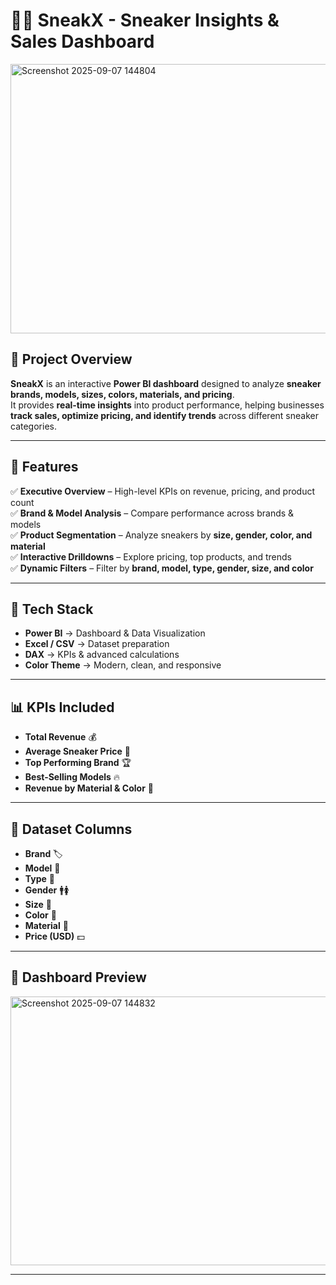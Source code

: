 # 🏃‍♂️ SneakX - Sneaker Insights & Sales Dashboard  

<img width="763" height="431" alt="Screenshot 2025-09-07 144804" src="https://github.com/user-attachments/assets/6fb4d2ee-6002-4a1a-a525-3f1eecc71c18" />


## 📌 Project Overview  
**SneakX** is an interactive **Power BI dashboard** designed to analyze **sneaker brands, models, sizes, colors, materials, and pricing**.  
It provides **real-time insights** into product performance, helping businesses **track sales, optimize pricing, and identify trends** across different sneaker categories.

---

## 🚀 Features  
✅ **Executive Overview** – High-level KPIs on revenue, pricing, and product count  
✅ **Brand & Model Analysis** – Compare performance across brands & models  
✅ **Product Segmentation** – Analyze sneakers by **size, gender, color, and material**  
✅ **Interactive Drilldowns** – Explore pricing, top products, and trends  
✅ **Dynamic Filters** – Filter by **brand, model, type, gender, size, and color**  

---

## 🧩 Tech Stack  
- **Power BI** → Dashboard & Data Visualization  
- **Excel / CSV** → Dataset preparation  
- **DAX** → KPIs & advanced calculations  
- **Color Theme** → Modern, clean, and responsive  

---

## 📊 KPIs Included  
- **Total Revenue** 💰  
- **Average Sneaker Price** 👟  
- **Top Performing Brand** 🏆  
- **Best-Selling Models** 🔥  
- **Revenue by Material & Color** 🎨  

---

## 📂 Dataset Columns  
- **Brand** 🏷️  
- **Model** 👟  
- **Type** 🧩  
- **Gender** 🚹🚺  
- **Size** 📏  
- **Color** 🎨  
- **Material** 🧵  
- **Price (USD)** 💵  

---

## 📸 Dashboard Preview  
<img width="761" height="430" alt="Screenshot 2025-09-07 144832" src="https://github.com/user-attachments/assets/a9acaa59-0603-4d9a-81ee-eb95aaa0dcb4" />


---

  
